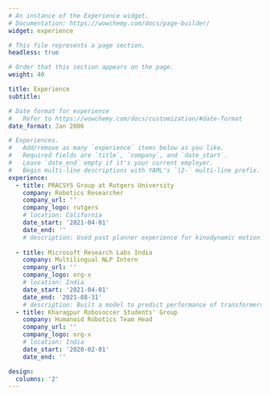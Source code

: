 ```yaml
---
# An instance of the Experience widget.
# Documentation: https://wowchemy.com/docs/page-builder/
widget: experience

# This file represents a page section.
headless: true

# Order that this section appears on the page.
weight: 40

title: Experience
subtitle:

# Date format for experience
#   Refer to https://wowchemy.com/docs/customization/#date-format
date_format: Jan 2006

# Experiences.
#   Add/remove as many `experience` items below as you like.
#   Required fields are `title`, `company`, and `date_start`.
#   Leave `date_end` empty if it's your current employer.
#   Begin multi-line descriptions with YAML's `|2-` multi-line prefix.
experience:
  - title: PRACSYS Group at Rutgers University
    company: Robotics Researcher
    company_url: ''
    company_logo: rutgers
    # location: California
    date_start: '2021-04-01'
    date_end: ''
    # description: Used past planner experience for kinodynamic motion planning in mobile robots
        
  - title: Microsoft Research Labs India
    company: Multilingual NLP Intern
    company_url: ''
    company_logo: org-x
    # location: India
    date_start: '2021-04-01'
    date_end: '2021-08-31'
    # description: Built a model to predict performance of transformers on unseen languages
  - title: Kharagpur Robosoccer Students' Group
    company: Humanoid Robotics Team Head
    company_url: ''
    company_logo: org-x
    # location: India
    date_start: '2020-02-01'
    date_end: ''

design:
  columns: '2'
---
```

